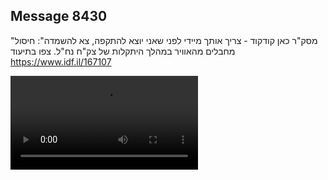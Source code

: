## Message 8430

"מסק"ר כאן קודקוד - צריך אותך מיידי לפני שאני יוצא להתקפה, צא להשמדה":
חיסול מחבלים מהאוויר במהלך היתקלות של צק"ח נח"ל. צפו בתיעוד
https://www.idf.il/167107

![Video](./8430/8430_media.mp4)
